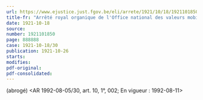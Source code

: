 ```yaml
---
url: https://www.ejustice.just.fgov.be/eli/arrete/1921/10/18/1921101850/justel
title-fr: "Arrêté royal organique de l'Office national des valeurs mobilières. Voir modification(s)"
date: 1921-10-18
source:
number: 1921101850
page: 888888
case: 1921-10-18/30
publication: 1921-10-26
starts:
modifies:
pdf-original:
pdf-consolidated:
---
```


(abrogé) <AR 1992-08-05/30, art. 10, 1°, 002;  En vigueur :  1992-08-11>
